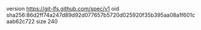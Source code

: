 version https://git-lfs.github.com/spec/v1
oid sha256:86d2ff74a247d89d92d077657b5720d025920f35b395aa08a1f601caab62c722
size 240
